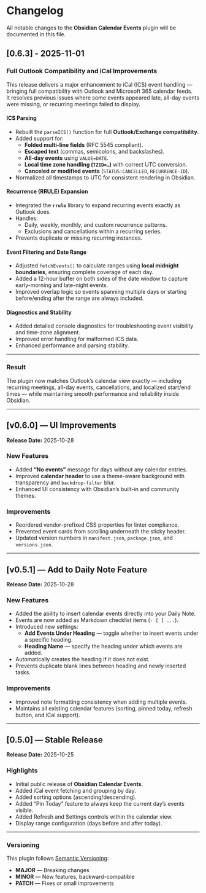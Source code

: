 # Changelog

All notable changes to the **Obsidian Calendar Events** plugin will be documented in this file.



## [0.6.3] - 2025-11-01
### Full Outlook Compatibility and iCal Improvements

This release delivers a major enhancement to iCal (ICS) event handling — bringing full compatibility with Outlook and Microsoft 365 calendar feeds.  
It resolves previous issues where some events appeared late, all-day events were missing, or recurring meetings failed to display.

#### ICS Parsing
- Rebuilt the `parseICS()` function for full **Outlook/Exchange compatibility**.  
- Added support for:
  - **Folded multi-line fields** (RFC 5545 compliant).  
  - **Escaped text** (commas, semicolons, and backslashes).  
  - **All-day events** using `VALUE=DATE`.  
  - **Local time zone handling (`TZID=…`)** with correct UTC conversion.  
  - **Canceled or modified events** (`STATUS:CANCELLED`, `RECURRENCE-ID`).  
- Normalized all timestamps to UTC for consistent rendering in Obsidian.

#### Recurrence (RRULE) Expansion
- Integrated the **`rrule`** library to expand recurring events exactly as Outlook does.  
- Handles:
  - Daily, weekly, monthly, and custom recurrence patterns.  
  - Exclusions and cancellations within a recurring series.  
- Prevents duplicate or missing recurring instances.

#### Event Filtering and Date Range
- Adjusted `fetchEvents()` to calculate ranges using **local midnight boundaries**, ensuring complete coverage of each day.  
- Added a 12-hour buffer on both sides of the date window to capture early-morning and late-night events.  
- Improved overlap logic so events spanning multiple days or starting before/ending after the range are always included.

#### Diagnostics and Stability
- Added detailed console diagnostics for troubleshooting event visibility and time-zone alignment.  
- Improved error handling for malformed ICS data.  
- Enhanced performance and parsing stability.

---

### Result
The plugin now matches Outlook’s calendar view exactly — including recurring meetings, all-day events, cancellations, and localized start/end times — while maintaining smooth performance and reliability inside Obsidian.

---

## [v0.6.0] — UI Improvements  
**Release Date:** 2025-10-28  

### New Features
- Added **“No events”** message for days without any calendar entries.
- Improved **calendar header** to use a theme-aware background with transparency and `backdrop-filter` blur.
- Enhanced UI consistency with Obsidian’s built-in and community themes.

### Improvements
- Reordered vendor-prefixed CSS properties for linter compliance.
- Prevented event cards from scrolling underneath the sticky header.
- Updated version numbers in `manifest.json`, `package.json`, and `versions.json`.

---

## [v0.5.1] — Add to Daily Note Feature  
**Release Date:** 2025-10-28  

### New Features
- Added the ability to insert calendar events directly into your Daily Note.
- Events are now added as Markdown checklist items (`- [ ] ...`).
- Introduced new settings:
  - **Add Events Under Heading** — toggle whether to insert events under a specific heading.
  - **Heading Name** — specify the heading under which events are added.
- Automatically creates the heading if it does not exist.
- Prevents duplicate blank lines between heading and newly inserted tasks.

### Improvements
- Improved note formatting consistency when adding multiple events.
- Maintains all existing calendar features (sorting, pinned today, refresh button, and iCal support).

---

## [0.5.0] — Stable Release  
**Release Date:** 2025-10-25  

### Highlights
- Initial public release of **Obsidian Calendar Events**.
- Added iCal event fetching and grouping by day.
- Added sorting options (ascending/descending).
- Added “Pin Today” feature to always keep the current day’s events visible.
- Added Refresh and Settings controls within the calendar view.
- Display range configuration (days before and after today).

---

### Versioning
This plugin follows [Semantic Versioning](https://semver.org/):
- **MAJOR** — Breaking changes  
- **MINOR** — New features, backward-compatible  
- **PATCH** — Fixes or small improvements
